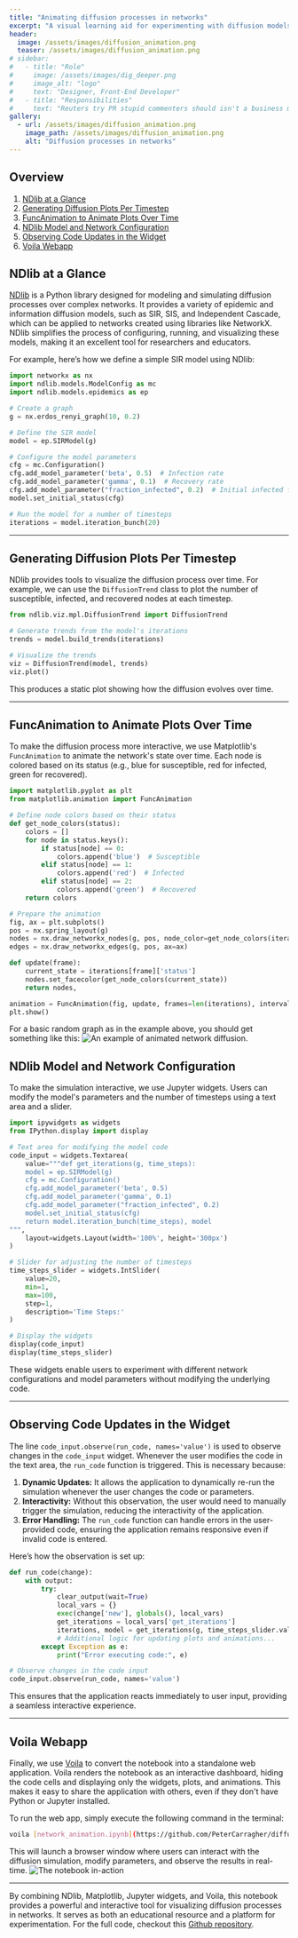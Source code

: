 ```yaml
---
title: "Animating diffusion processes in networks"
excerpt: "A visual learning aid for experimenting with diffusion models and network configurations."
header:
  image: /assets/images/diffusion_animation.png
  teaser: /assets/images/diffusion_animation.png
# sidebar:
#   - title: "Role"
#     image: /assets/images/dig_deeper.png
#     image_alt: "logo"
#     text: "Designer, Front-End Developer"
#   - title: "Responsibilities"
#     text: "Reuters try PR stupid commenters should isn't a business model"
gallery:
  - url: /assets/images/diffusion_animation.png
    image_path: /assets/images/diffusion_animation.png
    alt: "Diffusion processes in networks"
---
```


## Overview
1. [NDlib at a Glance](#ndlib-at-a-glance)
2. [Generating Diffusion Plots Per Timestep](#generating-diffusion-plots-per-timestep)
3. [FuncAnimation to Animate Plots Over Time](#funcanimation-to-animate-plots-over-time)
4. [NDlib Model and Network Configuration](#ndlib-model-and-network-configuration)
5. [Observing Code Updates in the Widget](#observing-code-updates-in-the-widget)
6. [Voila Webapp](#voila-webapp)

## NDlib at a Glance

[NDlib](https://ndlib.readthedocs.io/) is a Python library designed for modeling and simulating diffusion processes over complex networks. It provides a variety of epidemic and information diffusion models, such as SIR, SIS, and Independent Cascade, which can be applied to networks created using libraries like NetworkX. NDlib simplifies the process of configuring, running, and visualizing these models, making it an excellent tool for researchers and educators.

For example, here’s how we define a simple SIR model using NDlib:

```python
import networkx as nx
import ndlib.models.ModelConfig as mc
import ndlib.models.epidemics as ep

# Create a graph
g = nx.erdos_renyi_graph(10, 0.2)

# Define the SIR model
model = ep.SIRModel(g)

# Configure the model parameters
cfg = mc.Configuration()
cfg.add_model_parameter('beta', 0.5)  # Infection rate
cfg.add_model_parameter('gamma', 0.1)  # Recovery rate
cfg.add_model_parameter("fraction_infected", 0.2)  # Initial infected fraction
model.set_initial_status(cfg)

# Run the model for a number of timesteps
iterations = model.iteration_bunch(20)
```
---

## Generating Diffusion Plots Per Timestep

NDlib provides tools to visualize the diffusion process over time. For example, we can use the `DiffusionTrend` class to plot the number of susceptible, infected, and recovered nodes at each timestep.
```python
from ndlib.viz.mpl.DiffusionTrend import DiffusionTrend

# Generate trends from the model's iterations
trends = model.build_trends(iterations)

# Visualize the trends
viz = DiffusionTrend(model, trends)
viz.plot()
```
This produces a static plot showing how the diffusion evolves over time.

---

## FuncAnimation to Animate Plots Over Time

To make the diffusion process more interactive, we use Matplotlib's `FuncAnimation` to animate the network's state over time. Each node is colored based on its status (e.g., blue for susceptible, red for infected, green for recovered).

```python
import matplotlib.pyplot as plt
from matplotlib.animation import FuncAnimation

# Define node colors based on their status
def get_node_colors(status):
    colors = []
    for node in status.keys():
        if status[node] == 0:
            colors.append('blue')  # Susceptible
        elif status[node] == 1:
            colors.append('red')  # Infected
        elif status[node] == 2:
            colors.append('green')  # Recovered
    return colors

# Prepare the animation
fig, ax = plt.subplots()
pos = nx.spring_layout(g)
nodes = nx.draw_networkx_nodes(g, pos, node_color=get_node_colors(iterations[0]['status']), ax=ax)
edges = nx.draw_networkx_edges(g, pos, ax=ax)

def update(frame):
    current_state = iterations[frame]['status']
    nodes.set_facecolor(get_node_colors(current_state))
    return nodes,

animation = FuncAnimation(fig, update, frames=len(iterations), interval=500, blit=True)
plt.show()
```

For a basic random graph as in the example above, you should get something like this:
![](/assets/images/diffusion_animation.gif "An example of animated network diffusion.")


## NDlib Model and Network Configuration
To make the simulation interactive, we use Jupyter widgets. Users can modify the model's parameters and the number of timesteps using a text area and a slider.

```python
import ipywidgets as widgets
from IPython.display import display

# Text area for modifying the model code
code_input = widgets.Textarea(
    value="""def get_iterations(g, time_steps):
    model = ep.SIRModel(g)
    cfg = mc.Configuration()
    cfg.add_model_parameter('beta', 0.5)
    cfg.add_model_parameter('gamma', 0.1)
    cfg.add_model_parameter("fraction_infected", 0.2)
    model.set_initial_status(cfg)
    return model.iteration_bunch(time_steps), model
""",
    layout=widgets.Layout(width='100%', height='300px')
)

# Slider for adjusting the number of timesteps
time_steps_slider = widgets.IntSlider(
    value=20,
    min=1,
    max=100,
    step=1,
    description='Time Steps:'
)

# Display the widgets
display(code_input)
display(time_steps_slider)
```

These widgets enable users to experiment with different network configurations and model parameters without modifying the underlying code.

---

## Observing Code Updates in the Widget

The line `code_input.observe(run_code, names='value')` is used to observe changes in the `code_input` widget. Whenever the user modifies the code in the text area, the `run_code` function is triggered. This is necessary because:

1. **Dynamic Updates:** It allows the application to dynamically re-run the simulation whenever the user changes the code or parameters.
2. **Interactivity:** Without this observation, the user would need to manually trigger the simulation, reducing the interactivity of the application.
3. **Error Handling:** The `run_code` function can handle errors in the user-provided code, ensuring the application remains responsive even if invalid code is entered.

Here’s how the observation is set up:
```python
def run_code(change):
    with output:
        try:
            clear_output(wait=True)
            local_vars = {}
            exec(change['new'], globals(), local_vars)
            get_iterations = local_vars['get_iterations']
            iterations, model = get_iterations(g, time_steps_slider.value)
            # Additional logic for updating plots and animations...
        except Exception as e:
            print("Error executing code:", e)

# Observe changes in the code input
code_input.observe(run_code, names='value')
```

This ensures that the application reacts immediately to user input, providing a seamless interactive experience.

---

## Voila Webapp

Finally, we use [Voila](https://voila.readthedocs.io/) to convert the notebook into a standalone web application. Voila renders the notebook as an interactive dashboard, hiding the code cells and displaying only the widgets, plots, and animations. This makes it easy to share the application with others, even if they don't have Python or Jupyter installed.

To run the web app, simply execute the following command in the terminal:

```bash
voila [network_animation.ipynb](https://github.com/PeterCarragher/diffusion_animator/blob/master/network_animation.ipynb)
```
This will launch a browser window where users can interact with the diffusion simulation, modify parameters, and observe the results in real-time.
![The notebook in-action](/assets/images/voila_demo.png "The final voila webapp.")


---

By combining NDlib, Matplotlib, Jupyter widgets, and Voila, this notebook provides a powerful and interactive tool for visualizing diffusion processes in networks. It serves as both an educational resource and a platform for experimentation. For the full code, checkout this [Github repository](https://github.com/PeterCarragher/diffusion_animator/).
